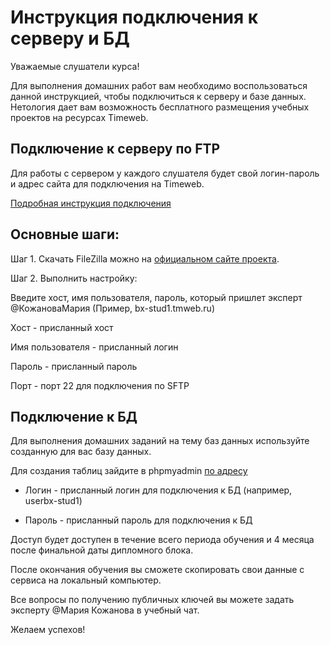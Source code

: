 # Инструкция подключения к серверу и БД 

Уважаемые слушатели курса!

Для выполнения домашних работ вам необходимо воспользоваться данной инструкцией, чтобы подключиться к серверу и базе данных.
Нетология дает вам возможность бесплатного размещения учебных проектов на ресурсах Timeweb.

## Подключение к серверу по FTP
Для работы с сервером у каждого слушателя будет свой логин-пароль и адрес сайта для подключения на Timeweb. 

[Подробная инструкция подключения](https://timeweb.com/ru/help/display/DOC/FileZilla)

## Основные шаги:

Шаг 1. Скачать FileZilla можно на [официальном сайте проекта](https://filezilla-project.org/index.php).

Шаг 2. Выполнить настройку:


Введите хост, имя пользователя, пароль, который пришлет эксперт @КожановаМария (Пример, bx-stud1.tmweb.ru)

Хост - присланный хост

Имя пользователя - присланный логин

Пароль - присланный пароль

Порт - порт 22  для подключения по SFTP

## Подключение к БД

Для выполнения домашних заданий на тему баз данных используйте созданную для вас базу данных. 

Для создания таблиц зайдите в phpmyadmin [по адресу](http://879579-cg36175.tmweb.ru/phpmyadmin/)

* Логин - присланный логин для подключения к БД (например, userbx-stud1)

* Пароль - присланный пароль для подключения к БД


Доступ будет доступен в течение всего периода обучения и 4 месяца после финальной даты дипломного блока.

После окончания обучения вы сможете скопировать свои данные с сервиса на локальный компьютер.

Все вопросы по получению публичных ключей вы можете задать эксперту @Мария Кожанова в учебный чат.

Желаем успехов!
